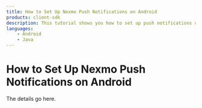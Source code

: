 ```yaml
---
title: How to Set Up Nexmo Push Notifications on Android
products: client-sdk
description: This tutorial shows you how to set up push notifications using Firebase.
languages:
    - Android 
    - Java
---
```


# How to Set Up Nexmo Push Notifications on Android

The details go here.

